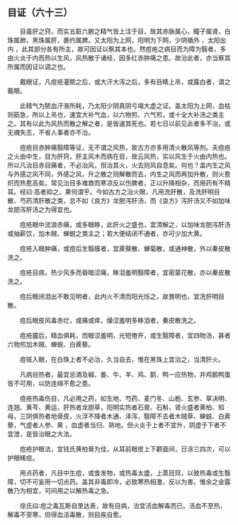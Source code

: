 ## 目证（六十三）


&emsp;&emsp;目虽肝之窍，而实五脏六腑之精气皆上注于目，故其赤脉属心，瞳子属肾，白珠属肺，黑珠属肝，裹约属脾。又太阳为上网，阳明为下网，少阴循外 ，太阳出内 ，此其部分各有所主，故可因证以察其本也。然痘疮之病目而为障为翳者，多由火炎于内而热以生风，风热散于诸经，因多红赤肿痛之患。故治此者，亦当察其所属而因证以调之也。

&emsp;&emsp;戴眼证，凡痘疮灌脓之后，或大汗大泻之后，多有目睛上吊，或露白者，谓之戴眼。

&emsp;&emsp;此精气为脓血汗液所耗，乃太阳少阴真阴亏竭大虚之证。盖太阳为上网，血枯则筋急，所以上吊也，速宜大补气血，以六物煎、六气煎，或十全大补汤之类主之。其有以此为风热而散之解之者，是皆速其死也。若七日以前见此者多不治，或无魂失志，不省人事者亦不治。

&emsp;&emsp;痘疮目赤肿痛翳障等证，无不谓之风热，故古方亦多用清火散风等剂。夫痘疮之火由中生，目为肝窍，肝主风木而病在目，故云风热，实以风生于火由内热也。所以凡治目赤目痛者，不必治风，但治其火，火去则风自息矣。何也？盖内生之风与外感之风不同，外感之风，升之散之则解散而去，内生之风而再加升散，则火愈炽而热愈高矣。常见治目多难救而寒凉反以伤脾者，正以升降相杂，而用药有不精耳。经曰∶高者抑之，果何谓乎。今如古方之治火眼，凡用洗肝散，及洗肝明目散、芍药清肝散之类，总不如《良方》龙胆泻肝汤，而《良方》泻肝汤又不如加味龙胆泻肝汤之为得宜也。

&emsp;&emsp;痘疮眼中流浪赤痛，或多眼眵，此肝火之盛也，宜清解之，以加味龙胆泻肝汤或抽薪饮，加木贼、蝉蜕之类主之；若大便结闭不通者，亦可少加大黄。

&emsp;&emsp;痘疮入眼肿痛，或痘后生翳膜者，宜蒺藜散、蝉菊散，或通神散，外以秦皮散洗之。

&emsp;&emsp;痘疮目病，热少风多而昏暗涩痛，眵泪羞明翳障者，宜密蒙花散，亦以秦皮散洗之。

&emsp;&emsp;痘后眼闭泪出不敢见明者，此内火不清而阳光烁之，故畏明也，宜洗肝明目散。

&emsp;&emsp;痘后眼皮风毒赤烂，或痛或痒，燥涩羞明多眵泪者，秦皮散洗之。

&emsp;&emsp;痘疮靥后，精血俱耗，而眼涩羞明，光短倦开，或生翳障者，宜四物汤，甚者六物煎加木贼、蝉蜕、白蒺藜。

&emsp;&emsp;痘斑入眼，在白珠上者不必治，久当自去，惟在黑珠上宜治之，当清肝火。

&emsp;&emsp;凡病目热者，最宜忌酒及椒、姜、牛、羊、鸡、鹅、鸭一应热物，并鸡鹅鸭蛋皆不可用，以防连绵不愈之患。

&emsp;&emsp;痘疮热毒伤目，凡必用之药，如生地、芍药、麦门冬、山栀、玄参、草决明、连翘、黄芩、黄运，肝热者龙胆草，阳明实热者石膏、石斛，肾火盛者黄柏、知母，三阴俱热者地骨皮，火浮不降者木通、泽泻，翳障不去者木贼草、蝉蜕、白蒺藜，气虚者人参、黄 ，血虚者当归、熟地。但火炎于上者不宜升，阴虚于下者不宜泄，是皆治眼之大法。

&emsp;&emsp;痘疮护眼法，宜钱氏黄柏膏为佳，从耳前眼皮上下颧面间，日涂三四次，可以护眼稀痘。

&emsp;&emsp;用点药者，凡目中生痘，或食发物，或热毒太盛，上蒸目窍，以致热毒或生翳障，切不可妄用一切点药。盖其非毒即冷，必致寒热相激，反以为害。惟余之金露散乃为相宜，可间用之以解热毒之急。

&emsp;&emsp;徐氏曰∶痘之毒瓦斯自里达表，故有目病，治宜活血解毒而已。活血不至热，解毒不至寒，但得血活毒散，则目疾自愈。

